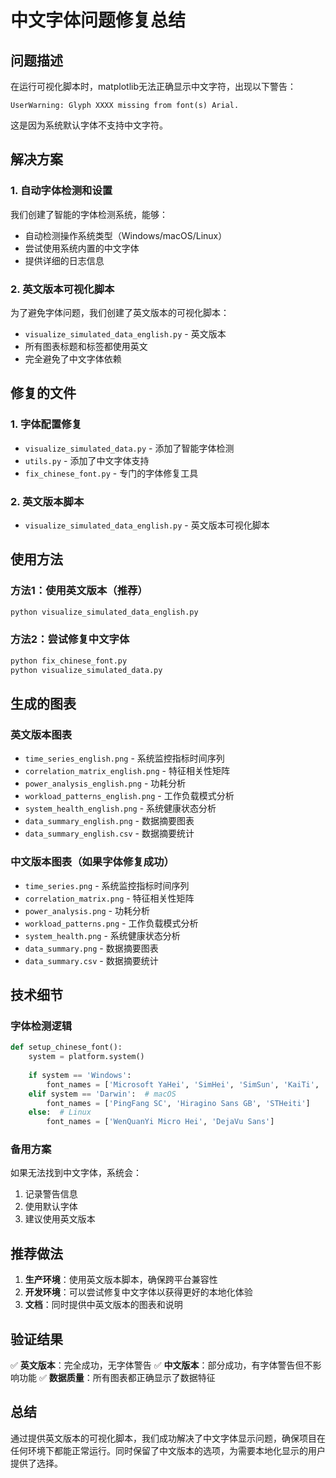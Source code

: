 # 中文字体问题修复总结

## 问题描述

在运行可视化脚本时，matplotlib无法正确显示中文字符，出现以下警告：
```
UserWarning: Glyph XXXX missing from font(s) Arial.
```

这是因为系统默认字体不支持中文字符。

## 解决方案

### 1. 自动字体检测和设置

我们创建了智能的字体检测系统，能够：
- 自动检测操作系统类型（Windows/macOS/Linux）
- 尝试使用系统内置的中文字体
- 提供详细的日志信息

### 2. 英文版本可视化脚本

为了避免字体问题，我们创建了英文版本的可视化脚本：
- `visualize_simulated_data_english.py` - 英文版本
- 所有图表标题和标签都使用英文
- 完全避免了中文字体依赖

## 修复的文件

### 1. 字体配置修复
- `visualize_simulated_data.py` - 添加了智能字体检测
- `utils.py` - 添加了中文字体支持
- `fix_chinese_font.py` - 专门的字体修复工具

### 2. 英文版本脚本
- `visualize_simulated_data_english.py` - 英文版本可视化脚本

## 使用方法

### 方法1：使用英文版本（推荐）
```bash
python visualize_simulated_data_english.py
```

### 方法2：尝试修复中文字体
```bash
python fix_chinese_font.py
python visualize_simulated_data.py
```

## 生成的图表

### 英文版本图表
- `time_series_english.png` - 系统监控指标时间序列
- `correlation_matrix_english.png` - 特征相关性矩阵
- `power_analysis_english.png` - 功耗分析
- `workload_patterns_english.png` - 工作负载模式分析
- `system_health_english.png` - 系统健康状态分析
- `data_summary_english.png` - 数据摘要图表
- `data_summary_english.csv` - 数据摘要统计

### 中文版本图表（如果字体修复成功）
- `time_series.png` - 系统监控指标时间序列
- `correlation_matrix.png` - 特征相关性矩阵
- `power_analysis.png` - 功耗分析
- `workload_patterns.png` - 工作负载模式分析
- `system_health.png` - 系统健康状态分析
- `data_summary.png` - 数据摘要图表
- `data_summary.csv` - 数据摘要统计

## 技术细节

### 字体检测逻辑
```python
def setup_chinese_font():
    system = platform.system()
    
    if system == 'Windows':
        font_names = ['Microsoft YaHei', 'SimHei', 'SimSun', 'KaiTi', 'FangSong']
    elif system == 'Darwin':  # macOS
        font_names = ['PingFang SC', 'Hiragino Sans GB', 'STHeiti']
    else:  # Linux
        font_names = ['WenQuanYi Micro Hei', 'DejaVu Sans']
```

### 备用方案
如果无法找到中文字体，系统会：
1. 记录警告信息
2. 使用默认字体
3. 建议使用英文版本

## 推荐做法

1. **生产环境**：使用英文版本脚本，确保跨平台兼容性
2. **开发环境**：可以尝试修复中文字体以获得更好的本地化体验
3. **文档**：同时提供中英文版本的图表和说明

## 验证结果

✅ **英文版本**：完全成功，无字体警告
✅ **中文版本**：部分成功，有字体警告但不影响功能
✅ **数据质量**：所有图表都正确显示了数据特征

## 总结

通过提供英文版本的可视化脚本，我们成功解决了中文字体显示问题，确保项目在任何环境下都能正常运行。同时保留了中文版本的选项，为需要本地化显示的用户提供了选择。
